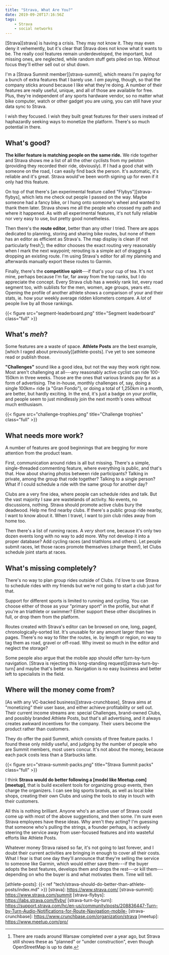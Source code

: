 ```yaml
---
title: "Strava, What Are You?"
date: 2019-09-20T17:16:56Z
tags:
    - Strava
    - social networks
---
```


[Strava][strava] is having a crisis. They may not know it. They may even deny it vehemently, but it's clear that Strava does not know what it wants to be. The really cool features remain underdeveloped, the important, but missing ones, are neglected, while random stuff gets piled on top. Without focus they'll either sell out or shut down.

<!--more-->

I'm a [Strava Summit member][strava-summit], which means I'm paying for a bunch of extra features that I barely use. I *am* paying, though, so that the company sticks around because I like what they're doing. A number of their features are really useful, unique, and all of those are available for free. Plus, they're independent of any sports hardware vendor, so no matter what bike computer, watch or other gadget you are using, you can still have your data sync to Strava.

I wish they focused. I wish they built great features for their users instead of haphazardly seeking ways to monetize the platform. There's so much potential in there.

## What's good?

**The killer feature is matching people on the same ride.** We ride together and Strava shows me a list of all the other cyclists from my peloton (providing they recorded their ride, obviously). If I had a good chat with someone on the road, I can easily find back the person. It's automatic, it's reliable and it's great. Strava would've been worth signing up for even if it only had this feature.

On top of that there's [an experimental feature called "Flybys"][strava-flybys], which lets me check out people I passed on the way. Maybe someone had a fancy bike, or I hung onto someone's wheel and wanted to thank them later. Strava shows me all the people who crossed my path and where it happened. As with all experimental features, it's not fully reliable nor very easy to use, but pretty good nonetheless.

Then there's the **route editor**, better than any other I tried. There are apps dedicated to planning, storing and sharing bike routes, but none of them has an editor as efficient as Strava's. The map display is clean (if not particularly fresh[^1]); the editor chooses the exact routing very reasonably when I mark the next waypoint; rerouting is a simple act of dragging & dropping an existing route. I'm using Strava's editor for all my planning and afterwards manually export these routes to Garmin.

Finally, there's the **competitive spirit**---if that's your cup of tea. It's not mine, perhaps because I'm far, far away from the top ranks, but I do appreciate the concept. Every Strava club has a weekly rank list, every road segment too, with sublists for the men, women, age groups, years etc. Opening the profile of another athlete shows a comparison of your and their stats, ie. how your weekly average ridden kilometers compare. A *lot* of people live by all those rankings.

{{< figure src="segment-leaderboard.png" title="Segment leaderboard" class="full" >}}

## What's *meh*?

Some features are a waste of space. **Athlete Posts** are the best example, [which I raged about previously][athlete-posts]. I've yet to see someone read or publish those.

**"Challenges"** sound like a good idea, but not the way they work right now. Most aren't challenging at all---any reasonably active cyclist can ride 100-150km in three weeks. Those are the ones that various brands pay for as a form of advertising. The in-house, monthly challenges of, say, doing a single 100km+ ride (a "Gran Fondo"), or doing a total of 1,250km in a month, are better, but hardly exciting. In the end, it's just a badge on your profile, and people seem to just mindlessly join the next month's ones without much enthusiasm.

{{< figure src="challenge-trophies.png" title="Challenge trophies" class="full" >}}

## What needs more work?

A number of features are good beginnings that are begging for more attention from the product team.

First, communication around rides is all but missing. There's a simple, single-threaded commenting feature, where everything is public, and that's that. How about sharing photos between ride participants? Talking in private, among the group that rode together? Talking to a single person? What if I could schedule a ride with the same group for another day?

Clubs are a very fine idea, where people can schedule rides and talk. But the vast majority I saw are wastelands of activity. No events, no discussions, nothing. Strava should promote active clubs bury the deadwood. Help me find nearby clubs. If there's a public group ride nearby, I want to know about it. When I travel, I want to join club rides away from home too.

Then there's a list of running races. A *very* short one, because it's only two dozen events long with no way to add more. Why not develop it into a proper database? Add cycling races (and triathlons and others). Let people submit races, let those races promote themselves (charge them!), let Clubs schedule joint starts at races.

## What's missing completely?

There's no way to plan group rides outside of Clubs. I'd love to use Strava to schedule rides with my friends but we're not going to start a club just for that.

Support for different sports is limited to running and cycling. You can choose either of those as your "primary sport" in the profile, but what if you're an triathlete or swimmer? Either support these other disciplines in full, or drop them from the platform.

Routes created with Strava's editor can be browsed on one, long, paged, chronologically-sorted list. It's unusable for any amount larger than two pages. There's no way to filter the routes, ie. by length or region, no way to tag them as road, gravel or off-road. Why invest so much in the editor and neglect the storage?

Some people also argue that the mobile app should offer turn-by-turn navigation. [Strava is rejecting this long-standing request][strava-turn-by-turn] and maybe that's better so. Navigation is no easy business and better left to specialists in the field.

## Where will the money come from?

[As with any VC-backed business][strava-crunchbase], Strava aims at "monetizing" their user base, and either achieve profitability or sell out. Their current income streams are: special Challenges, brand-owned Clubs, and possibly branded Athlete Posts, but that's all advertising, and it always creates awkward incentives for the company. Their users become the product rather than customers.

They do offer the paid Summit, which consists of three feature packs. I found these only mildly useful, and judging by the number of people who are Summit members, most users concur. It's not about the money, because each pack costs less than a Starbucks latte.

{{< figure src="strava-summit-packs.png" title="Strava Summit packs" class="full" >}}

I think **Strava would do better following a [model like Meetup.com][meetup]**, that is build excellent tools for organizing group events, then charge the organizers. I can see big sports brands, as well as local bike shops, creating their own Clubs and using the tools to stay in touch with their customers.

All this is nothing brilliant. Anyone who's an active user of Strava could come up with most of the above suggestions, and then some. I'm sure even Strava employees have these ideas. Why aren't they acting? I'm guessing that someone who's pulling the strings, a founder perhaps, is actively steering the service away from user-focused features and into wasteful efforts like Athlete Posts.

Whatever money Strava raised so far, it's not going to last forever, and I doubt their current activities are bringing in enough to cover all their costs. What I fear is that one day they'll announce that they're selling the service to someone like Garmin, which would either save them---if the buyer adopts the best features, develops them and drops the rest---or kill them---depending on who the buyer is and what motivates them. Time will tell.


[^1]: There are roads around Warsaw completed over a year ago, but Strava still shows these as "planned" or "under construction", even though OpenStreetMap is up to date.

[athlete-posts]: {{< ref "tech/strava-should-do-better-than-athlete-posts/index.md" >}}
[strava]: https://www.strava.com/
[strava-summit]: https://www.strava.com/summit
[strava-flybys]: https://labs.strava.com/flyby/
[strava-turn-by-turn]: https://support.strava.com/hc/en-us/community/posts/208836447-Turn-by-Turn-Audio-Notifications-for-Route-Navigation-mobile-
[strava-crunchbase]: https://www.crunchbase.com/organization/strava
[meetup]: https://www.meetup.com/pro/
